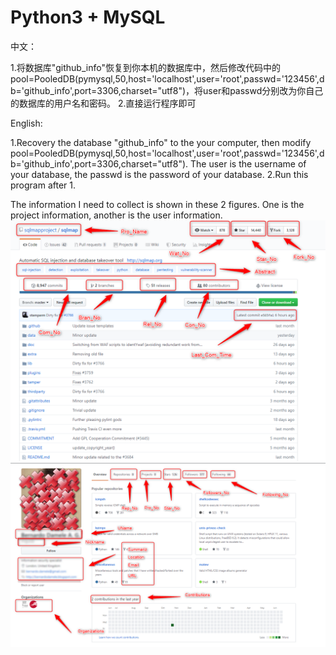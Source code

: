 Python3 + MySQL
===============

中文：

1.将数据库"github_info"恢复到你本机的数据库中，然后修改代码中的pool=PooledDB(pymysql,50,host='localhost',user='root',passwd='123456',db='github_info',port=3306,charset="utf8")，将user和passwd分别改为你自己的数据库的用户名和密码。
2.直接运行程序即可

English:

1.Recovery the database "github_info" to the your computer, then modify pool=PooledDB(pymysql,50,host='localhost',user='root',passwd='123456',db='github_info',port=3306,charset="utf8"). The user is the username of your database, the passwd is the password of your database.
2.Run this program after 1.


The information I need to collect is shown in these 2 figures. One is the project information, another is the user information.
 ![image](https://github.com/HJX-zhanS/github-information-crawling/blob/master/projectinfo.png)
 ![image](https://github.com/HJX-zhanS/github-information-crawling/blob/master/userinfo.png)
 
 
